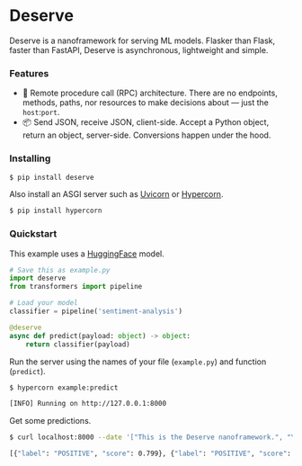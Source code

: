# Deserve

Deserve is a nanoframework for serving ML models. Flasker than Flask, faster than FastAPI, Deserve is asynchronous, lightweight and simple.

### Features

* 🤙 Remote procedure call (RPC) architecture. There are no endpoints, methods, paths, nor resources to make decisions about — just the `host`:`port`.
* 📦 Send JSON, receive JSON, client-side. Accept a Python object, return an object, server-side. Conversions happen under the hood.

### Installing

```sh
$ pip install deserve
```

Also install an ASGI server such as [Uvicorn](https://www.uvicorn.org) or [Hypercorn](https://pgjones.gitlab.io/hypercorn).

```sh
$ pip install hypercorn
```

### Quickstart

This example uses a [HuggingFace](https://huggingface.co/docs/transformers/quicktour) model.

```py
# Save this as example.py
import deserve
from transformers import pipeline

# Load your model
classifier = pipeline('sentiment-analysis')

@deserve
async def predict(payload: object) -> object:
    return classifier(payload)
```

Run the server using the names of your file (`example.py`) and function (`predict`).

```sh
$ hypercorn example:predict

[INFO] Running on http://127.0.0.1:8000
```

Get some predictions.

```sh
$ curl localhost:8000 --date '["This is the Deserve nanoframework.", "You deserve it!"]'

[{"label": "POSITIVE", "score": 0.799}, {"label": "POSITIVE", "score": 0.998}]
```

